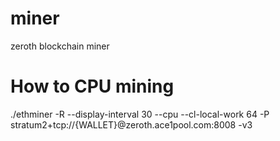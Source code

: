 # miner
zeroth blockchain miner

# How to CPU mining
./ethminer -R --display-interval 30 --cpu --cl-local-work 64 -P stratum2+tcp://{WALLET}@zeroth.ace1pool.com:8008 -v3
